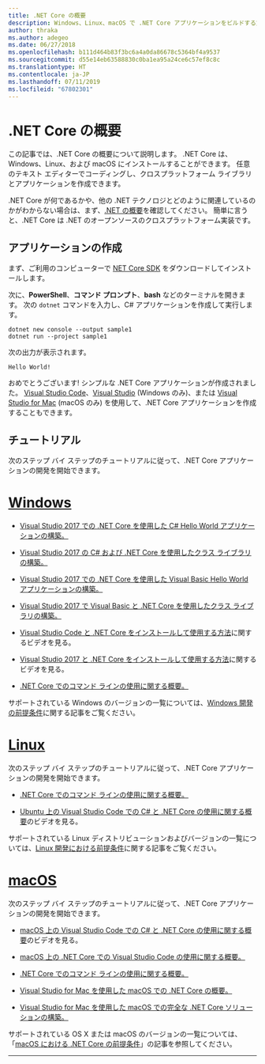 ```yaml
---
title: .NET Core の概要
description: Windows、Linux、macOS で .NET Core アプリケーションをビルドする方法を学習するためのリソースを示します。
author: thraka
ms.author: adegeo
ms.date: 06/27/2018
ms.openlocfilehash: b111d464b83f3bc6a4a0da86678c5364bf4a9537
ms.sourcegitcommit: d55e14eb63588830c0ba1ea95a24ce6c57ef8c8c
ms.translationtype: HT
ms.contentlocale: ja-JP
ms.lasthandoff: 07/11/2019
ms.locfileid: "67802301"
---
```

# <a name="get-started-with-net-core"></a>.NET Core の概要

この記事では、.NET Core の概要について説明します。 .NET Core は、Windows、Linux、および macOS にインストールすることができます。 任意のテキスト エディターでコーディングし、クロスプラットフォーム ライブラリとアプリケーションを作成できます。 

.NET Core が何であるかや、他の .NET テクノロジとどのように関連しているのかがわからない場合は、まず、[.NET の概要](https://www.microsoft.com/net/learn/dotnet/what-is-dotnet)を確認してください。 簡単に言うと、.NET Core は .NET のオープンソースのクロスプラットフォーム実装です。

## <a name="create-an-application"></a>アプリケーションの作成

まず、ご利用のコンピューターで [NET Core SDK](https://www.microsoft.com/net/download/) をダウンロードしてインストールします。

次に、**PowerShell**、**コマンド プロンプト**、**bash** などのターミナルを開きます。 次の `dotnet` コマンドを入力し、C# アプリケーションを作成して実行します。

```console
dotnet new console --output sample1
dotnet run --project sample1
```

次の出力が表示されます。

```console
Hello World!
```

おめでとうございます! シンプルな .NET Core アプリケーションが作成されました。 [Visual Studio Code](tutorials/with-visual-studio-code.md)、[Visual Studio](tutorials/with-visual-studio.md) (Windows のみ)、または [Visual Studio for Mac](tutorials/using-on-mac-vs.md) (macOS のみ) を使用して、.NET Core アプリケーションを作成することもできます。

## <a name="tutorials"></a>チュートリアル

次のステップ バイ ステップのチュートリアルに従って、.NET Core アプリケーションの開発を開始できます。

# <a name="windowstabwindows"></a>[Windows](#tab/windows)

* [Visual Studio 2017 での .NET Core を使用した C# Hello World アプリケーションの構築。](./tutorials/with-visual-studio.md)

* [Visual Studio 2017 の C# および .NET Core を使用したクラス ライブラリの構築。](./tutorials/library-with-visual-studio.md)

* [Visual Studio 2017 での .NET Core を使用した Visual Basic Hello World アプリケーションの構築。](./tutorials/vb-with-visual-studio.md)

* [Visual Studio 2017 で Visual Basic と .NET Core を使用したクラス ライブラリの構築。](./tutorials/vb-library-with-visual-studio.md)  

* [Visual Studio Code と .NET Core をインストールして使用する方法](https://channel9.msdn.com/Blogs/dotnet/Get-started-with-VS-Code-using-CSharp-and-NET-Core/)に関するビデオを見る。

* [Visual Studio 2017 と .NET Core をインストールして使用する方法](https://channel9.msdn.com/Blogs/dotnet/Get-Started-NET-Core-Visual-Studio-2017/)に関するビデオを見る。

* [.NET Core でのコマンド ラインの使用に関する概要。](tutorials/using-with-xplat-cli.md)

サポートされている Windows のバージョンの一覧については、[Windows 開発の前提条件](windows-prerequisites.md)に関する記事をご覧ください。

# <a name="linuxtablinux"></a>[Linux](#tab/linux)

次のステップ バイ ステップのチュートリアルに従って、.NET Core アプリケーションの開発を開始できます。

* [.NET Core でのコマンド ラインの使用に関する概要。](tutorials/using-with-xplat-cli.md)

* [Ubuntu 上の Visual Studio Code での C# と .NET Core の使用に関する概要](https://channel9.msdn.com/Blogs/dotnet/Get-started-with-VS-Code-Csharp-dotnet-Core-Ubuntu)のビデオを見る。

サポートされている Linux ディストリビューションおよびバージョンの一覧については、[Linux 開発における前提条件](linux-prerequisites.md)に関する記事をご覧ください。

# <a name="macostabmacos"></a>[macOS](#tab/macos)

次のステップ バイ ステップのチュートリアルに従って、.NET Core アプリケーションの開発を開始できます。

* [macOS 上の Visual Studio Code での C# と .NET Core の使用に関する概要](https://channel9.msdn.com/Blogs/dotnet/Get-started-VSCode-NET-Core-Mac)のビデオを見る。

* [macOS 上の .NET Core での Visual Studio Code の使用に関する概要。](tutorials/using-on-macos.md)

* [.NET Core でのコマンド ラインの使用に関する概要。](tutorials/using-with-xplat-cli.md)

* [Visual Studio for Mac を使用した macOS での .NET Core の概要。](tutorials/using-on-mac-vs.md)

* [Visual Studio for Mac を使用した macOS での完全な .NET Core ソリューションの構築。](tutorials/using-on-mac-vs-full-solution.md)

サポートされている OS X または macOS のバージョンの一覧については、「[macOS における .NET Core の前提条件](macos-prerequisites.md)」の記事を参照してください。

---
